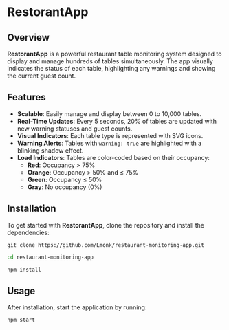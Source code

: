 # RestorantApp

## Overview

**RestorantApp** is a powerful restaurant table monitoring system designed to display and manage hundreds of tables simultaneously. The app visually indicates the status of each table, highlighting any warnings and showing the current guest count.

## Features

- **Scalable**: Easily manage and display between 0 to 10,000 tables.
- **Real-Time Updates**: Every 5 seconds, 20% of tables are updated with new warning statuses and guest counts.
- **Visual Indicators**: Each table type is represented with SVG icons.
- **Warning Alerts**: Tables with `warning: true` are highlighted with a blinking shadow effect.
- **Load Indicators**: Tables are color-coded based on their occupancy:
  - **Red**: Occupancy > 75%
  - **Orange**: Occupancy > 50% and ≤ 75%
  - **Green**: Occupancy ≤ 50%
  - **Gray**: No occupancy (0%)

## Installation

To get started with **RestorantApp**, clone the repository and install the dependencies:

```
git clone https://github.com/Lmonk/restaurant-monitoring-app.git
```

```sh
cd restaurant-monitoring-app
```

```sh
npm install
```

## Usage

After installation, start the application by running:

```sh
npm start
```
